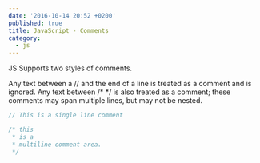 ```yaml
---
date: '2016-10-14 20:52 +0200'
published: true
title: JavaScript - Comments
category:
  - js
---
```

JS Supports two styles of comments. 

Any text between a // and the end of a line is treated as a comment and is ignored.
Any text between /* */ is also treated as a comment; these comments may span multiple lines, but may not be nested.

```javascript
// This is a single line comment

/* this 
 * is a 
 * multiline comment area.
 */
```